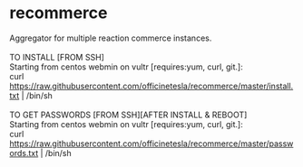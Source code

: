 # recommerce
Aggregator for multiple reaction commerce instances.<br/>
<br/>
TO INSTALL [FROM SSH]<br/>
Starting from centos webmin on vultr [requires:yum, curl, git.]:<br/>
curl https://raw.githubusercontent.com/officinetesla/recommerce/master/install.txt | /bin/sh
<br/><br/>
TO GET PASSWORDS [FROM SSH][AFTER INSTALL & REBOOT]<br/>
Starting from centos webmin on vultr [requires:yum, curl, git.]:<br/>
curl https://raw.githubusercontent.com/officinetesla/recommerce/master/passwords.txt | /bin/sh
